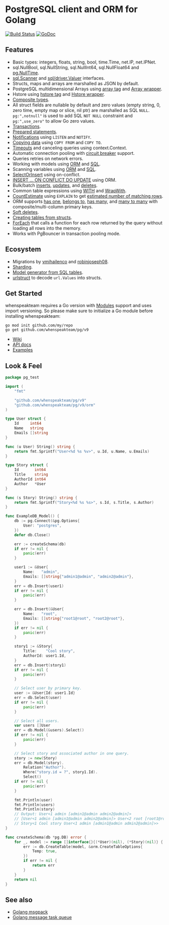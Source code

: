 # PostgreSQL client and ORM for Golang

[![Build Status](https://travis-ci.org/whenspeakteam/pg.svg?branch=master)](https://travis-ci.org/whenspeakteam/pg)
[![GoDoc](https://godoc.org/github.com/whenspeakteam/pg?status.svg)](https://godoc.org/github.com/whenspeakteam/pg)

## Features

- Basic types: integers, floats, string, bool, time.Time, net.IP, net.IPNet.
- sql.NullBool, sql.NullString, sql.NullInt64, sql.NullFloat64 and [pg.NullTime](http://godoc.org/github.com/whenspeakteam/pg#NullTime).
- [sql.Scanner](http://golang.org/pkg/database/sql/#Scanner) and [sql/driver.Valuer](http://golang.org/pkg/database/sql/driver/#Valuer) interfaces.
- Structs, maps and arrays are marshalled as JSON by default.
- PostgreSQL multidimensional Arrays using [array tag](https://godoc.org/github.com/whenspeakteam/pg#example-DB-Model-PostgresArrayStructTag) and [Array wrapper](https://godoc.org/github.com/whenspeakteam/pg#example-Array).
- Hstore using [hstore tag](https://godoc.org/github.com/whenspeakteam/pg#example-DB-Model-HstoreStructTag) and [Hstore wrapper](https://godoc.org/github.com/whenspeakteam/pg#example-Hstore).
- [Composite types](https://godoc.org/github.com/whenspeakteam/pg#example-DB-Model-CompositeType).
- All struct fields are nullable by default and zero values (empty string, 0, zero time, empty map or slice, nil ptr) are marshalled as SQL `NULL`. `pg:",notnull"` is used to add SQL `NOT NULL` constraint and `pg:",use_zero"` to allow Go zero values.
- [Transactions](http://godoc.org/github.com/whenspeakteam/pg#example-DB-Begin).
- [Prepared statements](http://godoc.org/github.com/whenspeakteam/pg#example-DB-Prepare).
- [Notifications](http://godoc.org/github.com/whenspeakteam/pg#example-Listener) using `LISTEN` and `NOTIFY`.
- [Copying data](http://godoc.org/github.com/whenspeakteam/pg#example-DB-CopyFrom) using `COPY FROM` and `COPY TO`.
- [Timeouts](http://godoc.org/github.com/whenspeakteam/pg#Options) and canceling queries using context.Context.
- Automatic connection pooling with [circuit breaker](https://en.wikipedia.org/wiki/Circuit_breaker_design_pattern) support.
- Queries retries on network errors.
- Working with models using [ORM](https://godoc.org/github.com/whenspeakteam/pg#example-DB-Model) and [SQL](https://godoc.org/github.com/whenspeakteam/pg#example-DB-Query).
- Scanning variables using [ORM](https://godoc.org/github.com/whenspeakteam/pg#example-DB-Select-SomeColumnsIntoVars) and [SQL](https://godoc.org/github.com/whenspeakteam/pg#example-Scan).
- [SelectOrInsert](https://godoc.org/github.com/whenspeakteam/pg#example-DB-Insert-SelectOrInsert) using on-conflict.
- [INSERT ... ON CONFLICT DO UPDATE](https://godoc.org/github.com/whenspeakteam/pg#example-DB-Insert-OnConflictDoUpdate) using ORM.
- Bulk/batch [inserts](https://godoc.org/github.com/whenspeakteam/pg#example-DB-Insert-BulkInsert), [updates](https://godoc.org/github.com/whenspeakteam/pg#example-DB-Update-BulkUpdate), and [deletes](https://godoc.org/github.com/whenspeakteam/pg#example-DB-Delete-BulkDelete).
- Common table expressions using [WITH](https://godoc.org/github.com/whenspeakteam/pg#example-DB-Select-With) and [WrapWith](https://godoc.org/github.com/whenspeakteam/pg#example-DB-Select-WrapWith).
- [CountEstimate](https://godoc.org/github.com/whenspeakteam/pg#example-DB-Model-CountEstimate) using `EXPLAIN` to get [estimated number of matching rows](https://wiki.postgresql.org/wiki/Count_estimate).
- ORM supports [has one](https://godoc.org/github.com/whenspeakteam/pg#example-DB-Model-HasOne), [belongs to](https://godoc.org/github.com/whenspeakteam/pg#example-DB-Model-BelongsTo), [has many](https://godoc.org/github.com/whenspeakteam/pg#example-DB-Model-HasMany), and [many to many](https://godoc.org/github.com/whenspeakteam/pg#example-DB-Model-ManyToMany) with composite/multi-column primary keys.
- [Soft deletes](https://godoc.org/github.com/whenspeakteam/pg#example-DB-Model-SoftDelete).
- [Creating tables from structs](https://godoc.org/github.com/whenspeakteam/pg#example-DB-CreateTable).
- [ForEach](https://godoc.org/github.com/whenspeakteam/pg#example-DB-Model-ForEach) that calls a function for each row returned by the query without loading all rows into the memory.
- Works with PgBouncer in transaction pooling mode.

## Ecosystem

- Migrations by [vmihailenco](https://github.com/whenspeakteam/migrations) and [robinjoseph08](https://github.com/robinjoseph08/whenspeakteam-migrations).
- [Sharding](https://github.com/whenspeakteam/sharding).
- [Model generator from SQL tables](https://github.com/dizzyfool/genna).
- [urlstruct](https://github.com/go-pg/urlstruct") to decode `url.Values` into structs.

## Get Started

whenspeakteam requires a Go version with [Modules](https://github.com/golang/go/wiki/Modules) support and uses import versioning. So please make sure to initialize a Go module before installing whenspeakteam:

```shell
go mod init github.com/my/repo
go get github.com/whenspeakteam/pg/v9
```

- [Wiki](https://github.com/whenspeakteam/pg/wiki)
- [API docs](http://godoc.org/github.com/whenspeakteam/pg)
- [Examples](http://godoc.org/github.com/whenspeakteam/pg#pkg-examples)

## Look & Feel

```go
package pg_test

import (
    "fmt"

    "github.com/whenspeakteam/pg/v9"
    "github.com/whenspeakteam/pg/v9/orm"
)

type User struct {
    Id     int64
    Name   string
    Emails []string
}

func (u User) String() string {
    return fmt.Sprintf("User<%d %s %v>", u.Id, u.Name, u.Emails)
}

type Story struct {
    Id       int64
    Title    string
    AuthorId int64
    Author   *User
}

func (s Story) String() string {
    return fmt.Sprintf("Story<%d %s %s>", s.Id, s.Title, s.Author)
}

func ExampleDB_Model() {
    db := pg.Connect(&pg.Options{
        User: "postgres",
    })
    defer db.Close()

    err := createSchema(db)
    if err != nil {
        panic(err)
    }

    user1 := &User{
        Name:   "admin",
        Emails: []string{"admin1@admin", "admin2@admin"},
    }
    err = db.Insert(user1)
    if err != nil {
        panic(err)
    }

    err = db.Insert(&User{
        Name:   "root",
        Emails: []string{"root1@root", "root2@root"},
    })
    if err != nil {
        panic(err)
    }

    story1 := &Story{
        Title:    "Cool story",
        AuthorId: user1.Id,
    }
    err = db.Insert(story1)
    if err != nil {
        panic(err)
    }

    // Select user by primary key.
    user := &User{Id: user1.Id}
    err = db.Select(user)
    if err != nil {
        panic(err)
    }

    // Select all users.
    var users []User
    err = db.Model(&users).Select()
    if err != nil {
        panic(err)
    }

    // Select story and associated author in one query.
    story := new(Story)
    err = db.Model(story).
        Relation("Author").
        Where("story.id = ?", story1.Id).
        Select()
    if err != nil {
        panic(err)
    }

    fmt.Println(user)
    fmt.Println(users)
    fmt.Println(story)
    // Output: User<1 admin [admin1@admin admin2@admin]>
    // [User<1 admin [admin1@admin admin2@admin]> User<2 root [root1@root root2@root]>]
    // Story<1 Cool story User<1 admin [admin1@admin admin2@admin]>>
}

func createSchema(db *pg.DB) error {
    for _, model := range []interface{}{(*User)(nil), (*Story)(nil)} {
        err := db.CreateTable(model, &orm.CreateTableOptions{
            Temp: true,
        })
        if err != nil {
            return err
        }
    }
    return nil
}
```

## See also

- [Golang msgpack](https://github.com/vmihailenco/msgpack)
- [Golang message task queue](https://github.com/vmihailenco/taskq)

